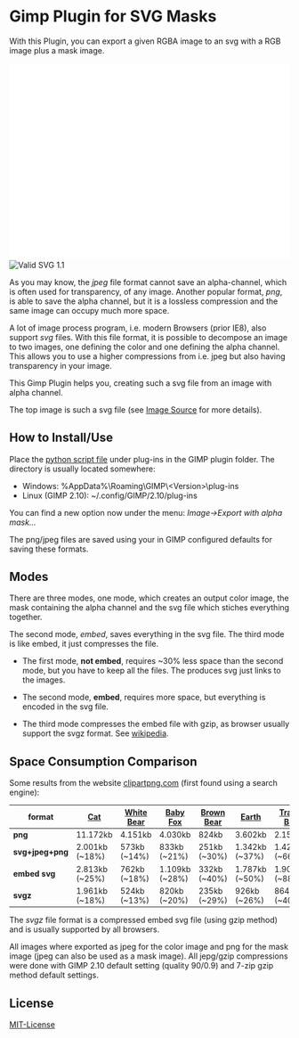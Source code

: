 # Gimp Plugin for SVG Masks

With this Plugin, you can export a given RGBA image to an svg with a RGB image plus a mask image.

![Example](images/example_banner.svg)
![Valid SVG 1.1](http://www.w3.org/Icons/valid-svg11)

As you may know, the _jpeg_ file format cannot save an alpha-channel, which is often used for transparency, of any image.
Another popular format, _png_, is able to save the alpha channel, but it is
a lossless compression and the same image can occupy much more space.

A lot of image process program, i.e. modern Browsers (prior IE8), also support _svg_ files.
With this file format, it is possible to decompose an image to two images, one defining the color and one defining the alpha channel.
This allows you to use a higher compressions from i.e. jpeg but also having transparency in your image.

This Gimp Plugin helps you, creating such a svg file from an image with alpha channel.

The top image is such a svg file (see [Image Source](./images/example_banner.svg) for more details).

## How to Install/Use

Place the [python script file](./plug-ins/masked_svg.py) under plug-ins in the GIMP plugin folder.
The directory is usually located somewhere:
- Windows: %AppData%\Roaming\GIMP\\<Version\>\plug-ins
- Linux (GIMP 2.10): ~/.config/GIMP/2.10/plug-ins

You can find a new option now under the menu: _Image->Export with alpha mask..._  

The png/jpeg files are saved using your in GIMP configured defaults for saving these formats.

## Modes

There are three modes, one mode, which creates an output color image, the mask containing
the alpha channel and the svg file which stiches everything together. 

The second mode, _embed_, saves everything in the svg file. The third mode is like embed, it just compresses the file.

- The first mode, **not embed**, requires ~30% less space than the second mode, but you have to keep all the files. The produces svg just links to the images.

- The second mode, **embed**, requires more space, but everything is encoded in the svg file.

- The third mode compresses the embed file with gzip, as browser usually support the svgz format. See [wikipedia](https://en.wikipedia.org/wiki/SVG#compression).

## Space Consumption Comparison

Some results from the website [clipartpng.com](https://clipartpng.com/) (first found using a search engine):

format      | [Cat](https://clipartpng.com/?2690,cat-png-clip-art) | [White Bear](https://clipartpng.com/?1044,angry-white-bear-png-clipart)|[Baby Fox](https://clipartpng.com/?2277,baby-fox-png-clip-art)|[Brown Bear](https://clipartpng.com/?2279,bear-brown-png-clip-art)|[Earth](https://clipartpng.com/?2279,bear-brown-png-clip-art)|[Trash Bin](https://clipartpng.com/?2129,garbage-trash-bin-with-recycle-symbol-png-clip-art)|
|---|---|---|---|---|---|---|
**png**         | 11.172kb      | 4.151kb       | 4.030kb       | 824kb         | 3.602kb       | 2.152kb       |
**svg+jpeg+png**| 2.001kb (~18%) | 573kb (~14%) | 833kb (~21%)   | 251kb (~30%)  | 1.342kb (~37%)| 1.428kb (~66%) |
**embed svg**   | 2.813kb (~25%) | 762kb (~18%) | 1.109kb (~28%) | 332kb (~40%)  | 1.787kb (~50%)| 1.903kb (~88%) |
**svgz**        | 1.961kb (~18%)  | 524kb (~13%) |  820kb (~20%)| 235kb (~29%)| 926kb (~26%) | 864kb (~40%) |

The _svgz_ file format is a compressed embed svg file (using gzip method) and is usually supported by all browsers.

All images where exported as jpeg for the color image and png for the mask image (jpeg can also be used as a mask image).
All jepg/gzip compressions were done with GIMP 2.10 default setting (quality 90/0.9) and 7-zip gzip method default settings.

## License

[MIT-License](./LICENSE)
